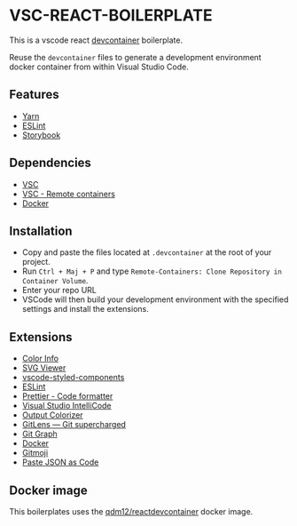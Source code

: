 # VSC-REACT-BOILERPLATE

This is a vscode react [devcontainer](https://code.visualstudio.com/docs/remote/containers) boilerplate.

Reuse the `devcontainer` files to generate a development environment docker container from within Visual Studio Code.

## Features

- [Yarn](https://yarnpkg.com/)
- [ESLint](https://eslint.org/)
- [Storybook](https://storybook.js.org/)

## Dependencies

- [VSC](https://code.visualstudio.com/)
- [VSC - Remote containers](https://marketplace.visualstudio.com/items?itemName=ms-vscode-remote.remote-containers)
- [Docker](https://www.docker.com/)

## Installation

- Copy and paste the files located at `.devcontainer` at the root of your project.
- Run `Ctrl + Maj + P` and type `Remote-Containers: Clone Repository in Container Volume`.
- Enter your repo URL
- VSCode will then build your development environment with the specified settings and install the extensions.

## Extensions

- [Color Info](https://marketplace.visualstudio.com/items?itemName=bierner.color-info)
- [SVG Viewer](https://marketplace.visualstudio.com/items?itemName=cssho.vscode-svgviewer)
- [vscode-styled-components](https://marketplace.visualstudio.com/items?itemName=jpoissonnier.vscode-styled-components)
- [ESLint](https://marketplace.visualstudio.com/items?itemName=dbaeumer.vscode-eslint)
- [Prettier - Code formatter](https://marketplace.visualstudio.com/items?itemName=esbenp.prettier-vscode)
- [Visual Studio IntelliCode](https://marketplace.visualstudio.com/items?itemName=visualstudioexptteam.vscodeintellicode)
- [Output Colorizer](https://marketplace.visualstudio.com/items?itemName=IBM.output-colorizer)
- [GitLens — Git supercharged](https://marketplace.visualstudio.com/items?itemName=eamodio.gitlens)
- [Git Graph](https://marketplace.visualstudio.com/items?itemName=mhutchie.git-graph)
- [Docker](https://marketplace.visualstudio.com/items?itemName=ms-azuretools.vscode-docker)
- [Gitmoji](https://marketplace.visualstudio.com/items?itemName=vtrois.gitmoji-vscode)
- [Paste JSON as Code](https://marketplace.visualstudio.com/items?itemName=quicktype.quicktype)

## Docker image

This boilerplates uses the [qdm12/reactdevcontainer](https://github.com/qdm12/reactdevcontainer) docker image.
